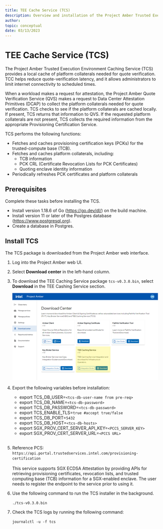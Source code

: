 ```yaml
---
title: TEE Cache Service (TCS) 
description: Overview and installation of the Project Amber Trusted Execution Environment Caching Service.
author:
topic: conceptual
date: 03/13/2023
---
```


# TEE Cache Service (TCS)  

The Project Amber Trusted Execution Environment Caching Service (TCS) provides a local cache of platform collaterals needed for quote verification. TCC helps reduce quote-verification latency, and it allows administrators to limit internet connectivity to scheduled times.

When a workload makes a request for attestation, the Project Amber Quote Verification Service (QVS) makes a request to Data Center Attestation Primitives (DCAP) to collect the platform collaterals needed for quote verification. TCS checks to see if the platform collaterals are cached locally. If present, TCS returns that information to QVS. If the requested platform collaterals are not present, TCS collects the required information from the appropriate Provisioning Certification Service.

TCS performs the following functions:

- Fetches and caches provisioning certification keys (PCKs) for the trusted-compute base (TCB).  
- Fetches and caches platform collaterals, including:   
    - TCB information
    - PCK CRL (Certificate Revocation Lists for PCK Certificates)  
    - Quoting enclave identity information  
- Periodically refreshes PCK certificates and platform collaterals  

## Prerequisites

Complete these tasks before installing the TCS. 

- Install version 1.18.6 of Go (https://go.dev/dl/) on the build machine.
- Install version 11 or later of the Postgres database (https://www.postgresql.org). 
- Create a database in Postgres.

## Install TCS 

The TCS package is downloaded from the Project Amber web interface.  

1. Log into the Project Amber web UI.   

1. Select **Download center** in the left-hand column.  

1. To download the TEE Caching Service package `tcs-v0.3.0.bin`, select **Download** in the TEE Cashing Service section.  

      ![TEE Caching Service](media/tcs/tcs-download.png "TEE Caching Service")  

1.	Export the following variables before installation:  

    - export TCS_DB_USER=`<tcs-db-user-name from pre-req>`  
    - export TCS_DB_NAME=`<tcs-db-password>`  
    - export TCS_DB_PASSWORD=`<tcs-db-password>`  
    - export TCS_ENABLE_TLS=`true #accept true/false`  
    - export TCS_DB_PORT=`5432`  
    - export TCS_DB_HOST=`<tcs-db-hosts>`  
    - export SGX_PROV_CERT_SERVER_API_KEY=`<PCCS_SERVER_KEY>`  
    - export SGX_PROV_CERT_SERVER_URL=`<PCCS URL>`  <br><br>
    
 1. Reference PCS: `https://api.portal.trustedservices.intel.com/provisioning-certification`  <br><br>This service supports SGX ECDSA Attestation by providing APIs for retrieving provisioning certificates, revocation lists, and trusted computing base (TCB) information for a SGX-enabled enclave. The user needs to register the endpoint to the service prior to using it.   


1.	Use the following command to run the TCS installer in the background.  

    `./tcs-v0.3.0.bin`  

1.	Check the TCS logs by running the following command:  

    `journalctl -u -f tcs`  

